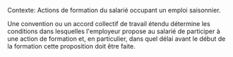 Contexte: Actions de formation du salarié occupant un emploi saisonnier.

Une convention ou un accord collectif de travail étendu détermine les conditions dans lesquelles l'employeur propose au salarié de participer à une action de formation et, en particulier, dans quel délai avant le début de la formation cette proposition doit être faite.